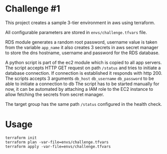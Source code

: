 # Challenge #1
This project creates a sample 3-tier environment in aws using terraform.

All configurable parameters are stored in `envs/challenge.tfvars` file.

RDS module generates a random root password, username value is taken from the variable `app_name`
it also creates 3 secrets in aws secret manager to store the dns hostname, username and password for the RDS database.

A python script is part of the ec2 module which is copied to all app servers.
The script accepts HTTP GET request on path `/status` and tries to initiate a database connection. If connection is established it responds with http 200.
The scripts accepts 3 arguments `db_host` `db_username` `db_password` to be able to initiate a connection to db
The script has to be started manually for now, it can be automated by attaching a IAM role to the EC2 instance to allow fetching the secrets from secret manager.

The target group has the same path `/status` configured in the health check.

# Usage

```
terraform init
terraform plan -var-file=envs/challenge.tfvars
terraform apply -var-file=envs/challenge.tfvars
```